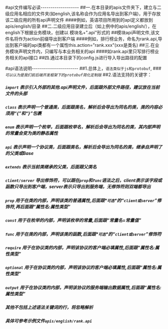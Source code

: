 #api文件编写必读-------------------
##一.在本目录的apis文件夹下，建立与二级应用名相应的文件夹(如english,该名称会作为应用名导出到客户端)，用于存放该二级应用的所有api声明文件
####例如，英语项目所用到的api定义都放到apis/english/目录
##二.二级应用目录建立后（如上例中的apis/english/），在english下根据业务模块，创建以 模块名+".api"形式的
##模块api声明文件,该文件名将作为action前缀导出到客户端
####例如，排行榜业务，命名为rank.api,导出到客户端的api类都有一个属性this.action="rank.xxx"(xxx是类名)
##三.在业务模块声明文件内，只编写与本业务相关的api
####如rank.api里只写排行榜业务相关的api接口
##四.通过本目录下的config.js进行导入导出路径的配置


#api语法说明-----------------------
##1.总体上，`语法类似于js和protobuf`,
###_`可以认为是我们前后端开发框架下的protobuf简化定制版`_
##2.语法支持的关键字：
#####   _`import`_ 表示引入外部的其他.api声明文件，后面跟外部文件路径，建议放在当前文件的头部
#####   _`class`_ 表示声明一个普通类，后面跟类名，解析后会导出为同名的类，类的内容必须用“{”和“}”包裹
#####   _`enum`_ 表示声明一个枚举，后面跟枚举名，解析后会导出为同名的类，其内部声明的常量会变为类的静态属性
#####   _`api`_ 表示声明一个协议类，后面跟类名，解析后会导出为同名的类，继承自声明了的父类或Base
#####   _`extends`_ 表示当前类继承的父类，后面跟父类名
#####   _`client/server`_ 导出修饰符，可以跟在`prop`和`func`语法之后，client表示该字段或函数只导出到客户端，server表示只导出到服务端，无修饰符则双端都导出
#####   _`prop`_ 用于在类的内部，声明该类的普通属性,后面跟*`可选`*的“`client或server`”修饰符,再后面跟“属性名:属性类型”
#####   _`const`_ 用于在枚举的内部，声明该枚举的常量,后面跟“常量名=常量值”
#####   _`func`_ 用于在类的内部，声明该类的函数,后面跟*`可选`*的“`client或server`”修饰符
#####   _`require`_ 用于在协议类的内部，声明该协议的客户端必填属性,后面跟“属性名:属性类型”
#####   _`optional`_ 用于在协议类的内部，声明该协议的客户端必填属性,后面跟“属性名:属性类型”
#####   _`output`_ 用于在协议类的内部，声明该协议的服务端输出数据属性,后面跟“属性名:属性类型”
#####   其他不包括上述语法关键词的行，将忽略解析
#####   具体可参考示例文件`apis/english/rank.api`





